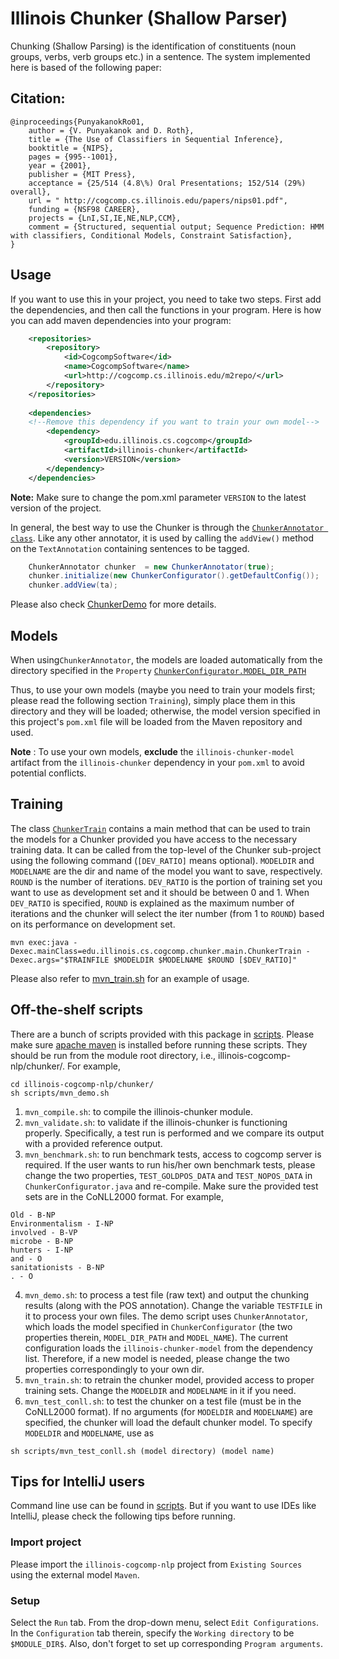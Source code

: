 # Illinois Chunker (Shallow Parser)

Chunking (Shallow Parsing) is the identification of constituents (noun groups, verbs, verb groups etc.) in a sentence. The system implemented here is based of the following paper: 

## Citation: 

```
@inproceedings{PunyakanokRo01,
    author = {V. Punyakanok and D. Roth},
    title = {The Use of Classifiers in Sequential Inference},
    booktitle = {NIPS},
    pages = {995--1001},
    year = {2001},
    publisher = {MIT Press},
    acceptance = {25/514 (4.8\%) Oral Presentations; 152/514 (29%) overall},
    url = " http://cogcomp.cs.illinois.edu/papers/nips01.pdf",
    funding = {NSF98 CAREER},
    projects = {LnI,SI,IE,NE,NLP,CCM},
    comment = {Structured, sequential output; Sequence Prediction: HMM with classifiers, Conditional Models, Constraint Satisfaction},
}
```

## Usage

If you want to use this in your project, you need to take two steps. First add the dependencies, and then call the functions 
in your program. 
Here is how you can add maven dependencies into your program: 

```xml
    <repositories>
        <repository>
            <id>CogcompSoftware</id>
            <name>CogcompSoftware</name>
            <url>http://cogcomp.cs.illinois.edu/m2repo/</url>
        </repository>
    </repositories>
    
    <dependencies>
    <!--Remove this dependency if you want to train your own model-->
        <dependency>
            <groupId>edu.illinois.cs.cogcomp</groupId>
            <artifactId>illinois-chunker</artifactId>
            <version>VERSION</version>
        </dependency>
    </dependencies>
```

**Note:** Make sure to change the pom.xml parameter `VERSION` to the latest version of the project.

In general, the best way to use the Chunker is through the [`ChunkerAnnotator class`](src/main/java/edu/illinois/cs/cogcomp/chunker/main/ChunkerAnnotator.java). Like any other annotator, it is used by calling the `addView()` method on the `TextAnnotation` containing sentences to be tagged.

```java
	ChunkerAnnotator chunker  = new ChunkerAnnotator(true);
	chunker.initialize(new ChunkerConfigurator().getDefaultConfig());
	chunker.addView(ta);
```
Please also check [ChunkerDemo](src/main/java/edu/illinois/cs/cogcomp/chunker/main/ChunkerDemo.java) for more details.

## Models
When using`ChunkerAnnotator`, the models are loaded automatically from the directory specified in the `Property` [`ChunkerConfigurator.MODEL_DIR_PATH`](src/main/java/edu/illinois/cs/cogcomp/chunker/main/ChunkerConfigurator.java)

Thus, to use your own models (maybe you need to train your models first; please read the following section `Training`), simply place them in this directory and they will be loaded; otherwise, the model version
specified in this project's `pom.xml` file will be loaded from the Maven repository and used.

**Note** : To use your own models, **exclude** the `illinois-chunker-model` artifact from the `illinois-chunker` dependency in your `pom.xml` to avoid potential conflicts.

## Training
The class [`ChunkerTrain`](src/main/java/edu/illinois/cs/cogcomp/chunker/main/ChunkerTrain.java) contains a main method that can be used to
train the models for a Chunker provided you have access to the necessary training data. It can be called from the top-level
of the Chunker sub-project using the following command (`[DEV_RATIO]` means optional). `MODELDIR` and `MODELNAME` are the dir and name of the model you want to save, respectively. `ROUND` is the number of iterations. `DEV_RATIO` is the portion of training set you want to use as development set and it should be between 0 and 1. When `DEV_RATIO` is specified, `ROUND` is explained as the maximum number of iterations and the chunker will select the iter number (from 1 to `ROUND`) based on its performance on development set.
```
mvn exec:java -Dexec.mainClass=edu.illinois.cs.cogcomp.chunker.main.ChunkerTrain -Dexec.args="$TRAINFILE $MODELDIR $MODELNAME $ROUND [$DEV_RATIO]"
```
Please also refer to [mvn_train.sh](scripts/mvn_train.sh) for an example of usage.

## Off-the-shelf scripts
There are a bunch of scripts provided with this package in [scripts](scripts/). Please make sure [apache maven](http://maven.apache.org/install.html) is installed before running these scripts. They should be run from the module root directory, i.e., illinois-cogcomp-nlp/chunker/. For example,
```
cd illinois-cogcomp-nlp/chunker/
sh scripts/mvn_demo.sh
```
1. `mvn_compile.sh`: to compile the illinois-chunker module.
2. `mvn_validate.sh`: to validate if the illinois-chunker is functioning properly. Specifically, a test run is performed and we compare its output with a provided reference output.
3. `mvn_benchmark.sh`: to run benchmark tests, access to cogcomp server is required. If the user wants to run his/her own benchmark tests, please change the two properties, `TEST_GOLDPOS_DATA` and `TEST_NOPOS_DATA` in `ChunkerConfigurator.java` and re-compile. Make sure the provided test sets are in the CoNLL2000 format. For example,
```
Old - B-NP
Environmentalism - I-NP
involved - B-VP
microbe - B-NP
hunters - I-NP
and - O
sanitationists - B-NP
. - O
```
4. `mvn_demo.sh`: to process a test file (raw text) and output the chunking results (along with the POS annotation). Change the variable `TESTFILE` in it to process your own files. The demo script uses `ChunkerAnnotator`, which loads the model specified in `ChunkerConfigurator` (the two properties therein, `MODEL_DIR_PATH` and `MODEL_NAME`). The current configuration loads the `illinois-chunker-model` from the dependency list. Therefore, if a new model is needed, please change the two properties correspondingly to your own dir.
5. `mvn_train.sh`: to retrain the chunker model, provided access to proper training sets. Change the `MODELDIR` and `MODELNAME` in it if you need.
6. `mvn_test_conll.sh`: to test the chunker on a test file (must be in the CoNLL2000 format). If no arguments (for `MODELDIR` and `MODELNAME`) are specified, the chunker will load the default chunker model. To specify `MODELDIR` and `MODELNAME`, use as
```
sh scripts/mvn_test_conll.sh (model directory) (model name)
```
## Tips for IntelliJ users
Command line use can be found in [scripts](scripts/). But if you want to use IDEs like IntelliJ, please check the following tips before running.
### Import project
Please import the `illinois-cogcomp-nlp` project from `Existing Sources` using the external model `Maven`.
### Setup
Select the `Run` tab. From the drop-down menu, select `Edit Configurations`. In the `Configuration` tab therein, specify the `Working directory` to be `$MODULE_DIR$`. Also, don't forget to set up corresponding `Program arguments`.
